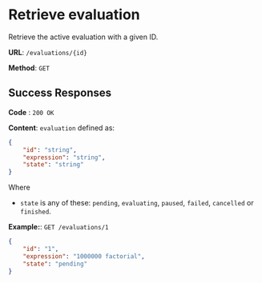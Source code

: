 # Retrieve evaluation

Retrieve the active evaluation with a given ID.

**URL**: `/evaluations/{id}`

**Method**: `GET`

## Success Responses

**Code** : `200 OK`

**Content**: `evaluation` defined as:

```json
{
	"id": "string",
	"expression": "string",
	"state": "string"
}
```

Where

-   `state` is any of these: `pending`, `evaluating`, `paused`, `failed`, `cancelled` or `finished`.

**Example:**: `GET /evaluations/1`

```json
{
	"id": "1",
	"expression": "1000000 factorial",
	"state": "pending"
}
```
